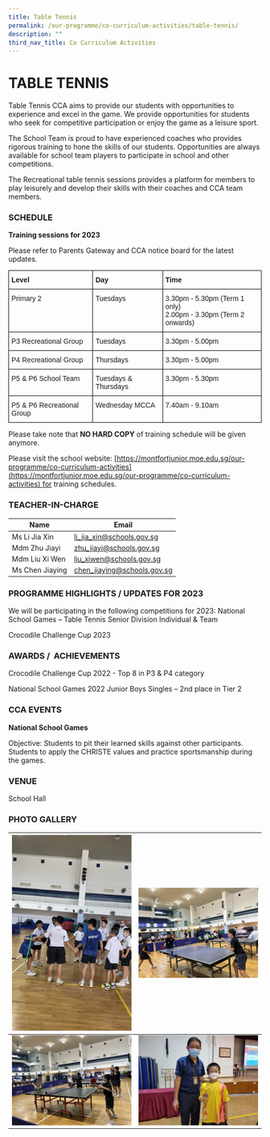 ```yaml
---
title: Table Tennis
permalink: /our-programme/co-curriculum-activities/table-tennis/
description: ""
third_nav_title: Co Curriculum Activities
---
```

# **TABLE TENNIS**

Table Tennis CCA aims to provide our students with opportunities to experience and excel in the game. We provide opportunities for students who seek for competitive participation or enjoy the game as a leisure sport. 
 
The School Team is proud to have experienced coaches who provides rigorous training to hone the skills of our students. Opportunities are always available for school team players to participate in school and other competitions.

The Recreational table tennis sessions provides a platform for members to play leisurely and develop their skills with their coaches and CCA team members.


### SCHEDULE

**Training sessions for 2023**

Please refer to Parents Gateway and CCA notice board for the latest updates.

<style type="text/css">
.tg  {border-collapse:collapse;border-spacing:0;}
.tg td{border-color:black;border-style:solid;border-width:1px;font-family:Arial, sans-serif;font-size:14px;
  overflow:hidden;padding:10px 5px;word-break:normal;}
.tg th{border-color:black;border-style:solid;border-width:1px;font-family:Arial, sans-serif;font-size:14px;
  font-weight:normal;overflow:hidden;padding:10px 5px;word-break:normal;}
.tg .tg-1wig{font-weight:bold;text-align:left;vertical-align:top}
.tg .tg-0lax{text-align:left;vertical-align:top}
</style>
<table class="tg">
<thead>
  <tr>
    <th class="tg-1wig">Level</th>
    <th class="tg-1wig">Day</th>
    <th class="tg-1wig">Time</th>
  </tr>
</thead>
<tbody>
  <tr>
    <td class="tg-0lax">Primary 2</td>
    <td class="tg-0lax">Tuesdays</td>
    <td class="tg-0lax">3.30pm - 5.30pm (Term 1 only)<br>2.00pm - 3.30pm (Term 2 onwards)</td>
  </tr>
  <tr>
    <td class="tg-0lax">P3 Recreational Group</td>
    <td class="tg-0lax">Tuesdays</td>
    <td class="tg-0lax">3.30pm - 5.00pm</td>
  </tr>
  <tr>
    <td class="tg-0lax">P4 Recreational Group</td>
    <td class="tg-0lax">Thursdays</td>
    <td class="tg-0lax">3.30pm - 5.00pm</td>
  </tr>
  <tr>
    <td class="tg-0lax">P5 &amp; P6 School Team</td>
    <td class="tg-0lax">Tuesdays &amp; Thursdays</td>
    <td class="tg-0lax">3.30pm - 5.30pm</td>
  </tr>
  <tr>
    <td class="tg-0lax">P5 &amp; P6 Recreational Group</td>
    <td class="tg-0lax">Wednesday MCCA</td>
    <td class="tg-0lax">7.40am - 9.10am</td>
  </tr>
</tbody>
</table>

Please take note that <b>NO HARD COPY</b> of training schedule will be given anymore.

Please visit the school website: [https://montfortjunior.moe.edu.sg/our-programme/co-curriculum-activities](https://montfortjunior.moe.edu.sg/our-programme/co-curriculum-activities) for training schedules.


### TEACHER-IN-CHARGE 



| Name  | Email | 
| -------- | -------- |
| Ms Li Jia Xin     | [li_jia_xin@schools.gov.sg](li_jia_xin@schools.gov.sg)     |
| Mdm Zhu Jiayi     | [zhu_jiayi@schools.gov.sg](zhu_jiayi@schools.gov.sg)     |
| Mdm Liu Xi Wen     | [liu_xiwen@schools.gov.sg](liu_xiwen@schools.gov.sg)     |
| Ms Chen Jiaying     | [chen_jiaying@schools.gov.sg](chen_jiaying@schools.gov.sg)     |

### PROGRAMME HIGHLIGHTS / UPDATES FOR 2023

We will be participating in the following competitions for 2023:
National School Games – Table Tennis Senior Division Individual & Team
 
Crocodile Challenge Cup 2023

### AWARDS /  ACHIEVEMENTS

Crocodile Challenge Cup 2022 - Top 8 in P3 & P4 category

National School Games 2022 Junior Boys Singles – 2nd place in Tier 2 


### CCA EVENTS

**National School Games**

Objective:
Students to pit their learned skills against other participants.
Students to apply the CHRISTE values and practice sportsmanship during the games.


### VENUE

School Hall


### PHOTO GALLERY


| ![](/images/CCA/Table%20Tennis/bonding%20session.jpg) | ![](/images/CCA/Table%20Tennis/practicing%20with%20each%20other.jpg) |
| -------- | -------- |
| ![](/images/CCA/Table%20Tennis/MCCA%20session%20-%20%20playing%20with%20coach.jpg)     | ![](/images/CCA/Table%20Tennis/Tyler's%20NSG%20Junior%20Medal%20Win.jpg)     |

